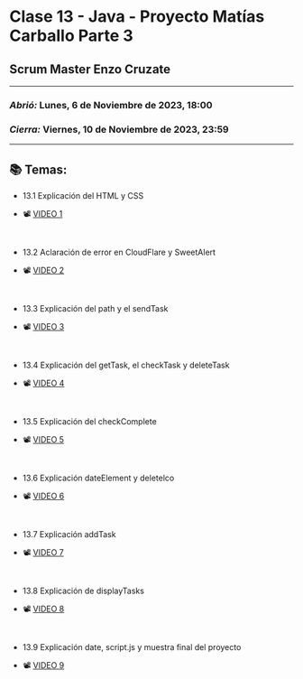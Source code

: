 # Clase 13 - Java - Proyecto Matías Carballo Parte 3
## Scrum Master Enzo Cruzate

---

### *Abrió:* Lunes, 6 de Noviembre de 2023, 18:00
### *Cierra:* Viernes, 10 de Noviembre de 2023, 23:59

---

## 📚 Temas:

- 13.1 Explicación del HTML y CSS

- 📽 [VIDEO 1](https://drive.google.com/file/d/13f1CsMuyPKfYiGMP4oqkU2wOtqHMNfne/view)

<br>

- 13.2 Aclaración de error en CloudFlare y SweetAlert

- 📽 [VIDEO 2](https://drive.google.com/file/d/115EOPqPNUOxxx2Vp2nykwEXkBjgdPNGH/view)

<br>

- 13.3 Explicación del path y el sendTask

- 📽 [VIDEO 3](https://drive.google.com/file/d/1FEXK6jEM00oZ1QGnOefBzW_DvJymoZQJ/view)

<br>

- 13.4 Explicación del getTask, el checkTask y deleteTask

- 📽 [VIDEO 4](https://drive.google.com/file/d/1baPl-yoyP4zx0vnw1wy-P_ZoQazBBoDR/view)

  <br>

- 13.5 Explicación del checkComplete

- 📽 [VIDEO 5](https://drive.google.com/file/d/1RpvGIpVAQ54ih5_dQY6YW2--EwKpOZiU/view)

<br>

- 13.6 Explicación dateElement y deletelco

- 📽 [VIDEO 6](https://drive.google.com/file/d/1p4W6tCYcjL3WzJnVmZ2gCeFrRuQky7hY/view)

<br>

- 13.7 Explicación addTask

- 📽 [VIDEO 7](https://drive.google.com/file/d/1r1hgKxrsgLl7pkG9LtVDcUm6vQlHejVz/view)

<br>

- 13.8 Explicación de displayTasks

- 📽 [VIDEO 8](https://drive.google.com/file/d/1Jgh-ci8XTR7lNwuZAY8_qEEhDE6Tb5pn/view)

<br>

- 13.9 Explicación date, script.js y muestra final del proyecto

- 📽 [VIDEO 9](https://drive.google.com/file/d/1T4VDOMfJl3A-u3VDAL2_bEDRPNkocNDP/view)

<br>
